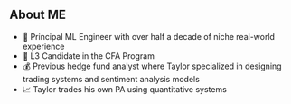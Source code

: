 ## About ME

- :office: Principal ML Engineer with over half a decade of niche real-world experience
- :book: L3 Candidate in the CFA Program 
- :moneybag: Previous hedge fund analyst where Taylor specialized in designing trading systems and sentiment analysis models
- :chart_with_upwards_trend: Taylor trades his own PA using quantitative systems
